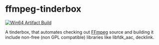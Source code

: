 # ffmpeg-tinderbox

[![Win64 Artifact Build](https://github.com/nanake/ffmpeg-tinderbox/workflows/Win64%20Artifact%20Build/badge.svg)](https://github.com/nanake/ffmpeg-tinderbox/releases)

A tinderbox, that automates checking out [FFmpeg](https://ffmpeg.org/) source and building it include non-free (non GPL compatible) libraries like libfdk_aac, decklink.
